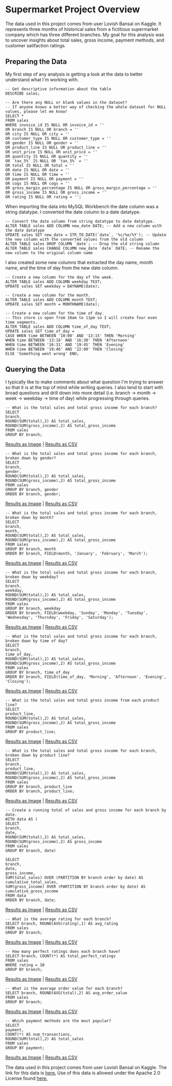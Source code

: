 # Supermarket Project Overview

The data used in this project comes from user Lovish Bansal on Kaggle. It represents three months of historical sales from a fictitious supermarket company which has three different branches. My goal for this analysis was to uncover insights about total sales, gross income, payment methods, and customer satifaction ratings.

## Preparing the Data

My first step of any analysis is getting a look at the data to better understand what I'm working with.

```
-- Get descriptive information about the table
DESCRIBE sales;

-- Are there any NULL or blank values in the dataset?
-- If anyone knows a better way of checking the whole dataset for NULL values, please let me know!
SELECT *
FROM sales
WHERE invoice_id IS NULL OR invoice_id = ''
OR branch IS NULL OR branch = ''
OR city IS NULL OR city = ''
OR customer_type IS NULL OR customer_type = ''
OR gender IS NULL OR gender = ''
OR product_line IS NULL OR product_line = ''
OR unit_price IS NULL OR unit_price = ''
OR quantity IS NULL OR quantity = ''
OR `tax_5%` IS NULL OR `tax_5%` = ''
OR total IS NULL OR total = ''
OR date IS NULL OR date = ''
OR time IS NULL OR time = ''
OR payment IS NULL OR payment = ''
OR cogs IS NULL OR cogs = ''
OR gross_margin_percentage IS NULL OR gross_margin_percentage = ''
OR gross_income IS NULL OR gross_income = ''
OR rating IS NULL OR rating = '';
```

When importing the data into MySQL Workbench the date column was a string datatype. I converted the date column to a date datatype.

```
-- Convert the date column from string datatype to date datatype.
ALTER TABLE sales ADD COLUMN new_date DATE; -- Add a new column with the date datatype
UPDATE sales SET new_date = STR_TO_DATE(`date`, '%c/%e/%Y'); -- Update the new column with the converted values from the old column
ALTER TABLE sales DROP COLUMN `date`; -- Drop the old string column
ALTER TABLE sales CHANGE COLUMN new_date `date` DATE; -- Rename the new column to the original column name
```

I also created some new columns that extracted the day name, month name, and the time of day from the new date column.

```
-- Create a new column for the day of the week.
ALTER TABLE sales ADD COLUMN weekday TEXT; 
UPDATE sales SET weekday = DAYNAME(date); 

-- Create a new column for the month.
ALTER TABLE sales ADD COLUMN month TEXT;
UPDATE sales SET month = MONTHNAME(date);

-- Create a new column for the time of day.
-- This store is open from 10am to 11pm so I will create four even time segments.
ALTER TABLE sales ADD COLUMN time_of_day TEXT;
UPDATE sales SET time_of_day = 
CASE WHEN time BETWEEN '10:00' AND '13:15' THEN 'Morning'
WHEN time BETWEEN '13:16' AND '16:30' THEN 'Afternoon'
WHEN time BETWEEN '16:31' AND '19:45' THEN 'Evening'
WHEN time BETWEEN '19:46' AND '22:00' THEN 'Closing'
ELSE 'Something went wrong' END;
```

## Querying the Data

I typically like to make comments about what question I'm trying to answer so that it is at the top of mind while writing queries. I also tend to start with broad questions and drill down into more detail (i.e. branch -> month -> week -> weekday -> time of day) while progressing through queries.

```
-- What is the total sales and total gross income for each branch?
SELECT
branch,
ROUND(SUM(total),2) AS total_sales,
ROUND(SUM(gross_income),2) AS total_gross_income
FROM sales
GROUP BY branch;
```

[Results as Image](QueryResults\Image\Q1_Total_Sales_Total_Gross_Income_by_Branch.png) | [Results as CSV](QueryResults\CSV\Q1_Total_Sales_Total_Gross_Income_by_Branch.csv)

```
-- What is the total sales and total gross income for each branch, broken down by gender?
SELECT
branch,
gender,
ROUND(SUM(total),2) AS total_sales,
ROUND(SUM(gross_income),2) AS total_gross_income
FROM sales
GROUP BY branch, gender
ORDER BY branch, gender;
```

[Results as Image](QueryResults\Image\Q2_Total_Sales_Total_Gross_Income_by_Branch_and_Gender.png) | [Results as CSV](QueryResults\CSV\Q2_Total_Sales_Total_Gross_Income_by_Branch_and_Gender.csv)

```
-- What is the total sales and total gross income for each branch, broken down by month?
SELECT
branch,
month,
ROUND(SUM(total),2) AS total_sales,
ROUND(SUM(gross_income),2) AS total_gross_income
FROM sales
GROUP BY branch, month
ORDER BY branch, FIELD(month, 'January', 'February', 'March');
```

[Results as Image](QueryResults\Image\Q3_Total_Sales_Total_Gross_Income_by_Branch_and_Month.png) | [Results as CSV](QueryResults\CSV\Q3_Total_Sales_Total_Gross_Income_by_Branch_and_Month.csv)

```
-- What is the total sales and total gross income for each branch, broken down by weekday?
SELECT
branch,
weekday,
ROUND(SUM(total),2) AS total_sales,
ROUND(SUM(gross_income),2) AS total_gross_income
FROM sales
GROUP BY branch, weekday
ORDER BY branch, FIELD(weekday, 'Sunday', 'Monday', 'Tuesday', 'Wednesday', 'Thursday', 'Friday', 'Saturday');
```

[Results as Image](QueryResults\Image\Q4_Total_Sales_Total_Gross_Income_by_Branch_and_Weekday.png) | [Results as CSV](QueryResults\CSV\Q4_Total_Sales_Total_Gross_Income_by_Branch_and_Weekday.csv)

```
-- What is the total sales and total gross income for each branch, broken down by time of day?
SELECT
branch,
time_of_day,
ROUND(SUM(total),2) AS total_sales,
ROUND(SUM(gross_income),2) AS total_gross_income
FROM sales
GROUP BY branch, time_of_day
ORDER BY branch, FIELD(time_of_day, 'Morning', 'Afternoon', 'Evening', 'Closing');
```

[Results as Image](QueryResults\Image\Q5_Total_Sales_Total_Gross_Income_by_Branch_and_Time_of_Day.png) | [Results as CSV](QueryResults\CSV\Q5_Total_Sales_Total_Gross_Income_by_Branch_and_Time_of_Day.csv)

```
-- What is the total sales and total gross income from each product line?
SELECT
product_line,
ROUND(SUM(total),2) AS total_sales,
ROUND(SUM(gross_income),2) AS total_gross_income
FROM sales
GROUP BY product_line;
```

[Results as Image](QueryResults\Image\Q6_Total_Sales_Total_Gross_Income_by_Product_Line.png) | [Results as CSV](QueryResults\CSV\Q6_Total_Sales_Total_Gross_Income_by_Product_Line.csv)

```
-- What is the total sales and total gross income for each branch, broken down by product line?
SELECT
branch,
product_line,
ROUND(SUM(total),2) AS total_sales,
ROUND(SUM(gross_income),2) AS total_gross_income
FROM sales
GROUP BY branch, product_line
ORDER BY branch, product_line;
```

[Results as Image](QueryResults\Image\Q7_Total_Sales_Total_Gross_Income_by_Branch_and_Product_Line.png) | [Results as CSV](QueryResults\CSV\Q7_Total_Sales_Total_Gross_Income_by_Branch_and_Product_Line.csv)

```
-- Create a running total of sales and gross income for each branch by date.
WITH data AS (
SELECT
branch,
date,
ROUND(SUM(total),2) AS total_sales,
ROUND(SUM(gross_income),2) AS gross_income
FROM sales
GROUP BY branch, date)

SELECT
branch,
date,
gross_income,
SUM(total_sales) OVER (PARTITION BY branch order by date) AS cumulative_total_sales,
SUM(gross_income) OVER (PARTITION BY branch order by date) AS cumulative_gross_income
FROM data
ORDER BY branch, date;
```

[Results as Image](QueryResults\Image\Q8_Total_Sales_Total_Gross_Income_Running_Total_by_Branch_and_Date.png) | [Results as CSV](QueryResults\CSV\Q8_Total_Sales_Total_Gross_Income_Running_Total_by_Branch_and_Date.csv)

```
-- What is the average rating for each branch?
SELECT branch, ROUND(AVG(rating),1) AS avg_rating
FROM sales
GROUP BY branch;
```

[Results as Image](QueryResults\Image\Q9_Average_Rating_by_Branch.png) | [Results as CSV](QueryResults\CSV\Q9_Average_Rating_by_Branch.csv)

```
-- How many perfect ratings does each branch have?
SELECT branch, COUNT(*) AS total_perfect_ratings
FROM sales
WHERE rating = 10
GROUP BY branch;
```

[Results as Image](QueryResults\Image\Q10_Perfect_Ratings_by_Branch.png) | [Results as CSV](QueryResults\CSV\Q10_Perfect_Ratings_by_Branch.csv)

```
-- What is the average order value for each branch?
SELECT branch, ROUND(AVG(total),2) AS avg_order_value
FROM sales
GROUP BY branch;
```

[Results as Image](QueryResults\Image\Q11_AOV_by_Branch.png) | [Results as CSV](QueryResults\CSV\Q11_AOV_by_Branch.csv)

```
-- Which payment methods are the most popular?
SELECT
payment,
COUNT(*) AS num_transactions,
ROUND(SUM(total),2) AS total_sales
FROM sales
GROUP BY payment;
```

[Results as Image](QueryResults\Image\Q12_Top_Payment_Methods_by_Branch.png) | [Results as CSV](QueryResults\CSV\Q12_Top_Payment_Methods_by_Branch.csv)



The data used in this project comes from user Lovish Bansal on Kaggle. 
The link for this data is [here.](https://www.kaggle.com/datasets/lovishbansal123/sales-of-a-supermarket)
Use of this data is allowed under the Apache 2.0 License found [here.](https://www.apache.org/licenses/LICENSE-2.0)

